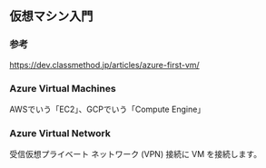 ## 仮想マシン入門

### 参考
https://dev.classmethod.jp/articles/azure-first-vm/

### Azure Virtual Machines
AWSでいう「EC2」、GCPでいう「Compute Engine」

### Azure Virtual Network
受信仮想プライベート ネットワーク (VPN) 接続に VM を接続します。
